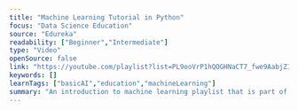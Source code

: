 ```yaml
---
title: "Machine Learning Tutorial in Python"
focus: "Data Science Education"
source: "Edureka"
readability: ["Beginner","Intermediate"]
type: "Video"
openSource: false
link: "https://youtube.com/playlist?list=PL9ooVrP1hQOGHNaCT7_fwe9AabjZI1RjI"
keywords: []
learnTags: ["basicAI","education","machineLearning"]
summary: "An introduction to machine learning playlist that is part of Eureka's e-learning platform. "
---
```

